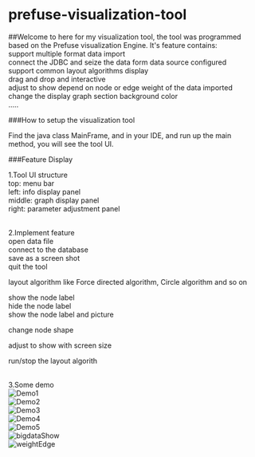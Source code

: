# prefuse-visualization-tool

##Welcome to here for my visualization tool, the tool was programmed based on the Prefuse visualization Engine. It's feature contains:<br> 
support multiple format data import<br>
connect the JDBC and seize the data form data source configured<br>
support common layout algorithms display<br>
drag and drop and interactive<br>
adjust to show depend on node or edge weight of the data imported<br>
change the display graph section background color<br>
.....<br>



###How to setup the visualization tool

Find the java class MainFrame, and in your IDE, and run up the main method, you will see the tool UI.

###Feature Display

1.Tool UI structure<br>
top: menu bar<br>
left: info display panel<br>
middle: graph display panel<br>
right: parameter adjustment panel<br><br>

2.Implement feature<br>
open data file<br>
connect to the database<br>
save as a screen shot<br>
quit the tool<br>

layout algorithm like Force directed algorithm, Circle algorithm and so on<br>

show the node label<br>
hide the node label<br>
show the node label and picture<br>

change node shape<br>

adjust to show with screen size<br>

run/stop the layout algorith <br><br>

3.Some demo<br>
![Demo1](https://github.com/DMinerJackie/prefuse-visualization-tool/blob/master/resource/demo1.gif)<br>
![Demo2](https://github.com/DMinerJackie/prefuse-visualization-tool/blob/master/resource/demo2.gif)<br>
![Demo3](https://github.com/DMinerJackie/prefuse-visualization-tool/blob/master/resource/demo3.gif)<br>
![Demo4](https://github.com/DMinerJackie/prefuse-visualization-tool/blob/master/resource/demo4.gif)<br>
![Demo5](https://github.com/DMinerJackie/prefuse-visualization-tool/blob/master/resource/demo5.gif)<br>
![bigdataShow](https://github.com/DMinerJackie/prefuse-visualization-tool/blob/master/resource/bigdataShow.png)<br>
![weightEdge](https://github.com/DMinerJackie/prefuse-visualization-tool/blob/master/resource/weightEdge.jpg)<br>


